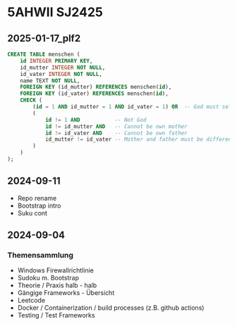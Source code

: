 # 5AHWII SJ2425

## 2025-01-17_plf2

```sql
CREATE TABLE menschen (
    id INTEGER PRIMARY KEY,
    id_mutter INTEGER NOT NULL,
    id_vater INTEGER NOT NULL,
    name TEXT NOT NULL,
    FOREIGN KEY (id_mutter) REFERENCES menschen(id),
    FOREIGN KEY (id_vater) REFERENCES menschen(id),
    CHECK (
        (id = 1 AND id_mutter = 1 AND id_vater = 1) OR  -- God must self-reference
        (
            id != 1 AND           -- Not God
            id != id_mutter AND   -- Cannot be own mother
            id != id_vater AND    -- Cannot be own father
            id_mutter != id_vater -- Mother and father must be different
        )
    )
);
```

## 2024-09-11

- Repo rename
- Bootstrap intro
- Suku cont

## 2024-09-04

### Themensammlung

- Windows Firewallrichtlinie
- Sudoku m. Bootstrap
- Theorie / Praxis halb - halb
- Gängige Frameworks - Übersicht
- Leetcode
- Docker / Containerization / build processes (z.B. github actions)
- Testing / Test Frameworks
